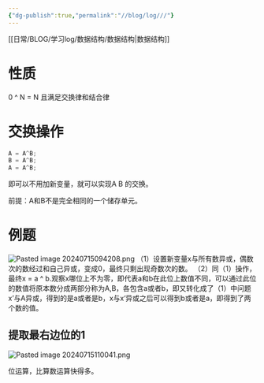 ```yaml
---
{"dg-publish":true,"permalink":"//blog/log///"}
---
```


[[日常/BLOG/学习log/数据结构/数据结构\|数据结构]]
# 性质
0 ^ N = N
且满足交换律和结合律

# 交换操作
~~~C
A = A^B;
B = A^B;
A = A^B;
~~~
即可以不用加新变量，就可以实现A B 的交换。

前提：A和B不是完全相同的一个储存单元。

# 例题
 ![Pasted image 20240715094208.png](/img/user/%E5%AE%9E%E9%AA%8C%E5%AE%A4/%E6%96%87%E4%BB%B6/Pasted%20image%2020240715094208.png)
 （1）设置新变量x与所有数异或，偶数次的数经过和自己异或，变成0，最终只剩出现奇数次的数。
 （2）同（1）操作，最终x = a ^ b.观察x哪位上不为零，即代表a和b在此位上数值不同，可以通过此位的数值将原本数分成两部分称为A,B，各包含a或者b，即又转化成了（1）中问题x’与A异或，得到的是a或者是b，x与x‘异或之后可以得到b或者是a，即得到了两个数的值。

## 提取最右边位的1
![Pasted image 20240715110041.png](/img/user/%E5%AE%9E%E9%AA%8C%E5%AE%A4/%E6%96%87%E4%BB%B6/Pasted%20image%2020240715110041.png)


位运算，比算数运算快得多。
